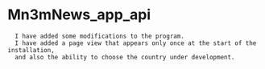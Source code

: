 # Mn3mNews_app_api
      I have added some modifications to the program. 
      I have added a page view that appears only once at the start of the installation,
      and also the ability to choose the country under development.
